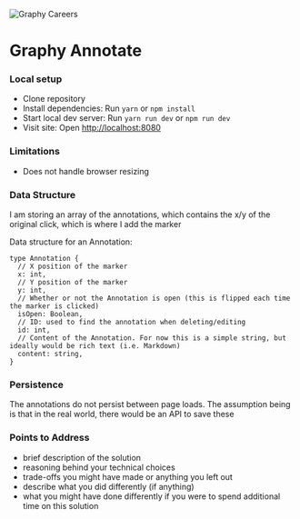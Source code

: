 ![Graphy Careers](https://graphy-static.ams3.cdn.digitaloceanspaces.com/careers-alt.png)

# Graphy Annotate

### Local setup

* Clone repository
* Install dependencies: Run `yarn` or `npm install`
* Start local dev server: Run `yarn run dev` or `npm run dev`
* Visit site: Open [http://localhost:8080]()


### Limitations

* Does not handle browser resizing

### Data Structure

I am storing an array of the annotations, which contains the x/y of the original click, which is where I add the marker

Data structure for an Annotation:

```
type Annotation {
  // X position of the marker
  x: int,
  // Y position of the marker
  y: int,
  // Whether or not the Annotation is open (this is flipped each time the marker is clicked)
  isOpen: Boolean,
  // ID: used to find the annotation when deleting/editing
  id: int,
  // Content of the Annotation. For now this is a simple string, but ideally would be rich text (i.e. Markdown)
  content: string,
}
```

### Persistence

The annotations do not persist between page loads. The assumption being is that in the real world, there would be an API to save these

### Points to Address

- brief description of the solution
- reasoning behind your technical choices
- trade-offs you might have made or anything you left out
- describe what you did differently (if anything)
- what you might have done differently if you were to spend additional time on this solution
